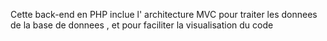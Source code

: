 Cette back-end en PHP inclue l' architecture MVC pour traiter les donnees de la base de donnees , et pour faciliter la visualisation du code
